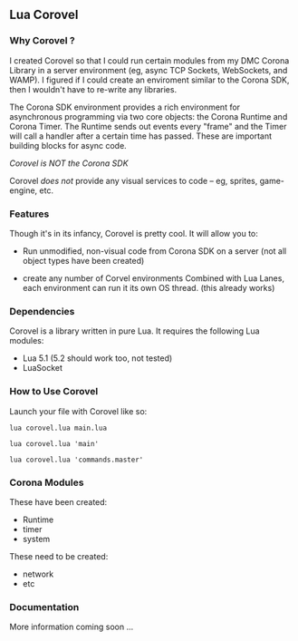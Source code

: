 
## Lua Corovel ##



### Why Corovel ? ###

I created Corovel so that I could run certain modules from my DMC Corona Library in a server environment (eg, async TCP Sockets, WebSockets, and WAMP). I figured if I could create an enviroment similar to the Corona SDK, then I wouldn't have to re-write any libraries.

The Corona SDK environment provides a rich environment for asynchronous programming via two core objects: the Corona Runtime and Corona Timer. The Runtime sends out events every "frame" and the Timer will call a handler after a certain time has passed. These are important building blocks for async code.


*Corovel is NOT the Corona SDK*

Corovel *does not* provide any visual services to code – eg, sprites, game-engine, etc.



### Features ###

Though it's in its infancy, Corovel is pretty cool. It will allow you to:

* Run unmodified, non-visual code from Corona SDK on a server
  (not all object types have been created)

* create any number of Corvel environments
  Combined with Lua Lanes, each environment can run it its own OS thread. (this already works)



### Dependencies ###

Corovel is a library written in pure Lua. It requires the following Lua modules:

* Lua 5.1 (5.2 should work too, not tested)
* LuaSocket



### How to Use Corovel ###

Launch your file with Corovel like so:

`lua corovel.lua main.lua`

`lua corovel.lua 'main'`

`lua corovel.lua 'commands.master'`



### Corona Modules ###

These have been created:
* Runtime
* timer
* system

These need to be created:
* network
* etc



### Documentation ###

More information coming soon ...
